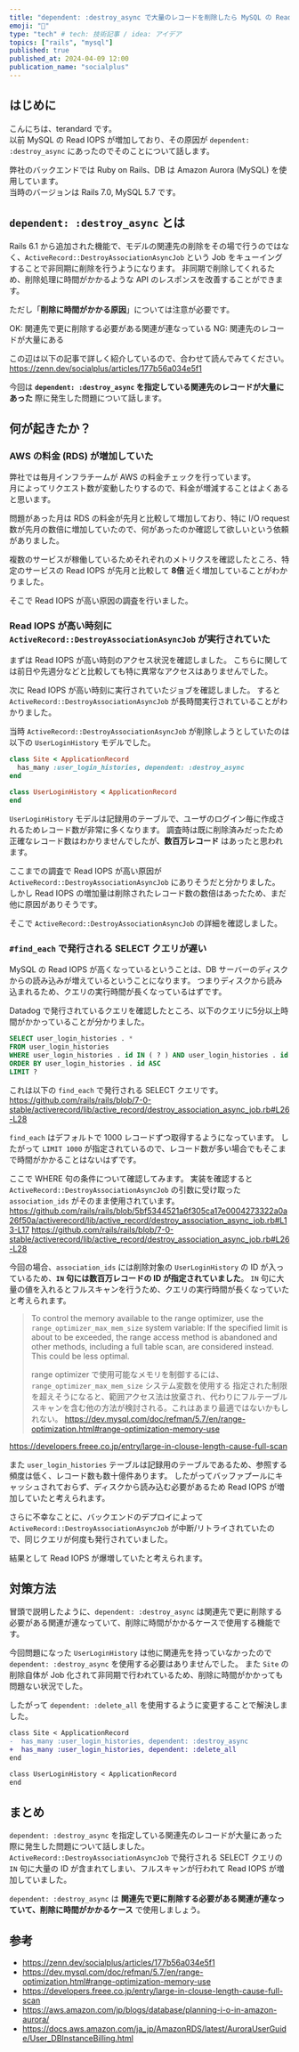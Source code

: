 ```yaml
---
title: "dependent: :destroy_async で大量のレコードを削除したら MySQL の Read IOPS が爆増した"
emoji: "💭"
type: "tech" # tech: 技術記事 / idea: アイデア
topics: ["rails", "mysql"]
published: true
published_at: 2024-04-09 12:00
publication_name: "socialplus"
---
```


## はじめに
こんにちは、terandard です。  
以前 MySQL の Read IOPS が増加しており、その原因が `dependent: :destroy_async` にあったのでそのことについて話します。

弊社のバックエンドでは Ruby on Rails、DB は Amazon Aurora (MySQL) を使用しています。  
当時のバージョンは Rails 7.0, MySQL 5.7 です。

## `dependent: :destroy_async` とは
Rails 6.1 から追加された機能で、モデルの関連先の削除をその場で行うのではなく、`ActiveRecord::DestroyAssociationAsyncJob` という Job をキューイングすることで非同期に削除を行うようになります。
非同期で削除してくれるため、削除処理に時間がかかるような API のレスポンスを改善することができます。  

ただし「**削除に時間がかかる原因**」については注意が必要です。

OK: 関連先で更に削除する必要がある関連が連なっている
NG: 関連先のレコードが大量にある

この辺は以下の記事で詳しく紹介しているので、合わせて読んでみてください。
https://zenn.dev/socialplus/articles/177b56a034e5f1

今回は **`dependent: :destroy_async` を指定している関連先のレコードが大量にあった** 際に発生した問題について話します。

## 何が起きたか？
### AWS の料金 (RDS) が増加していた
弊社では毎月インフラチームが AWS の料金チェックを行っています。  
月によってリクエスト数が変動したりするので、料金が増減することはよくあると思います。  

問題があった月は RDS の料金が先月と比較して増加しており、特に I/O request 数が先月の数倍に増加していたので、何があったのか確認して欲しいという依頼がありました。

複数のサービスが稼働しているためそれぞれのメトリクスを確認したところ、特定のサービスの Read IOPS が先月と比較して **8倍** 近く増加していることがわかりました。

そこで Read IOPS が高い原因の調査を行いました。

### Read IOPS が高い時刻に `ActiveRecord::DestroyAssociationAsyncJob` が実行されていた
まずは Read IOPS が高い時刻のアクセス状況を確認しました。
こちらに関しては前日や先週分などと比較しても特に異常なアクセスはありませんでした。

次に Read IOPS が高い時刻に実行されていたジョブを確認しました。
すると `ActiveRecord::DestroyAssociationAsyncJob` が長時間実行されていることがわかりました。

当時 `ActiveRecord::DestroyAssociationAsyncJob` が削除しようとしていたのは以下の `UserLoginHistory` モデルでした。

```ruby
class Site < ApplicationRecord
  has_many :user_login_histories, dependent: :destroy_async
end

class UserLoginHistory < ApplicationRecord
end
```

`UserLoginHistory` モデルは記録用のテーブルで、ユーザのログイン毎に作成されるためレコード数が非常に多くなります。
調査時は既に削除済みだったため正確なレコード数はわかりませんでしたが、**数百万レコード** はあったと思われます。

ここまでの調査で Read IOPS が高い原因が `ActiveRecord::DestroyAssociationAsyncJob` にありそうだと分かりました。
しかし Read IOPS の増加量は削除されたレコード数の数倍はあったため、まだ他に原因がありそうです。

そこで `ActiveRecord::DestroyAssociationAsyncJob` の詳細を確認しました。

### `#find_each` で発行される SELECT クエリが遅い
MySQL の Read IOPS が高くなっているということは、DB サーバーのディスクからの読み込みが増えているということになります。
つまりディスクから読み込まれるため、クエリの実行時間が長くなっているはずです。

Datadog で発行されているクエリを確認したところ、以下のクエリに5分以上時間がかかっていることが分かりました。

```sql
SELECT user_login_histories . * 
FROM user_login_histories 
WHERE user_login_histories . id IN ( ? ) AND user_login_histories . id > ? 
ORDER BY user_login_histories . id ASC 
LIMIT ?
```

これは以下の `find_each` で発行される SELECT クエリです。
https://github.com/rails/rails/blob/7-0-stable/activerecord/lib/active_record/destroy_association_async_job.rb#L26-L28

`find_each` はデフォルトで 1000 レコードずつ取得するようになっています。
したがって `LIMIT 1000` が指定されているので、レコード数が多い場合でもそこまで時間がかかることはないはずです。

ここで WHERE 句の条件について確認してみます。
実装を確認すると `ActiveRecord::DestroyAssociationAsyncJob` の引数に受け取った `association_ids` がそのまま使用されています。
https://github.com/rails/rails/blob/5bf5344521a6f305ca17e0004273322a0a26f50a/activerecord/lib/active_record/destroy_association_async_job.rb#L13-L17
https://github.com/rails/rails/blob/7-0-stable/activerecord/lib/active_record/destroy_association_async_job.rb#L26-L28

今回の場合、`association_ids` には削除対象の `UserLoginHistory` の ID が入っているため、**`IN` 句には数百万レコードの ID が指定されていました**。
`IN` 句に大量の値を入れるとフルスキャンを行うため、クエリの実行時間が長くなっていたと考えられます。

>To control the memory available to the range optimizer, use the `range_optimizer_max_mem_size` system variable:
>If the specified limit is about to be exceeded, the range access method is abandoned and other methods, including a full table scan, are considered instead. This could be less optimal. 
>
>range optimizer で使用可能なメモリを制御するには、`range_optimizer_max_mem_size` システム変数を使用する
>指定された制限を超えそうになると、範囲アクセス法は放棄され、代わりにフルテーブルスキャンを含む他の方法が検討される。これはあまり最適ではないかもしれない。
>https://dev.mysql.com/doc/refman/5.7/en/range-optimization.html#range-optimization-memory-use

https://developers.freee.co.jp/entry/large-in-clouse-length-cause-full-scan

また `user_login_histories` テーブルは記録用のテーブルであるため、参照する頻度は低く、レコード数も数十億件あります。
したがってバッファプールにキャッシュされておらず、ディスクから読み込む必要があるため Read IOPS が増加していたと考えられます。

さらに不幸なことに、バックエンドのデプロイによって `ActiveRecord::DestroyAssociationAsyncJob` が中断/リトライされていたので、同じクエリが何度も発行されていました。

結果として Read IOPS が爆増していたと考えられます。

## 対策方法
冒頭で説明したように、`dependent: :destroy_async` は関連先で更に削除する必要がある関連が連なっていて、削除に時間がかかるケースで使用する機能です。

今回問題になった `UserLoginHistory` は他に関連先を持っていなかったので `dependent: :destroy_async` を使用する必要はありませんでした。
また `Site` の削除自体が Job 化されて非同期で行われているため、削除に時間がかかっても問題ない状況でした。

したがって `dependent: :delete_all` を使用するように変更することで解決しました。

```diff ruby
class Site < ApplicationRecord
-  has_many :user_login_histories, dependent: :destroy_async
+  has_many :user_login_histories, dependent: :delete_all
end

class UserLoginHistory < ApplicationRecord
end
```

## まとめ
`dependent: :destroy_async` を指定している関連先のレコードが大量にあった際に発生した問題について話しました。
`ActiveRecord::DestroyAssociationAsyncJob` で発行される SELECT クエリの `IN` 句に大量の ID が含まれてしまい、フルスキャンが行われて Read IOPS が増加していました。

`dependent: :destroy_async` は **関連先で更に削除する必要がある関連が連なっていて、削除に時間がかかるケース** で使用しましょう。

## 参考
- https://zenn.dev/socialplus/articles/177b56a034e5f1
- https://dev.mysql.com/doc/refman/5.7/en/range-optimization.html#range-optimization-memory-use
- https://developers.freee.co.jp/entry/large-in-clouse-length-cause-full-scan
- https://aws.amazon.com/jp/blogs/database/planning-i-o-in-amazon-aurora/
- https://docs.aws.amazon.com/ja_jp/AmazonRDS/latest/AuroraUserGuide/User_DBInstanceBilling.html

